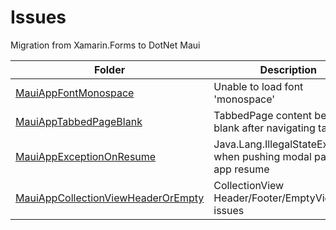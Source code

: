 # Issues

Migration from Xamarin.Forms to DotNet Maui

| Folder | Description | Link | Severity | Status |
| --- | --- | --- | --- | --- |
| [MauiAppFontMonospace](MauiAppFontMonospace) | Unable to load font 'monospace' | dotnet/maui/issues/11422 | Low | Open |
| [MauiAppTabbedPageBlank](MauiAppTabbedPageBlank) | TabbedPage content becomes blank after navigating tabs | dotnet/maui/issues/7558 <br /> dotnet/maui/issues/9743 | Critical | Open |
| [MauiAppExceptionOnResume](MauiAppExceptionOnResume) | Java.Lang.IllegalStateException when pushing modal page on app resume | dotnet/maui/issues/11259 | Critical | Open |
| [MauiAppCollectionViewHeaderOrEmpty](MauiAppCollectionViewHeaderOrEmpty) | CollectionView Header/Footer/EmptyView issues | dotnet/maui/issues/11896 | High | Open |


